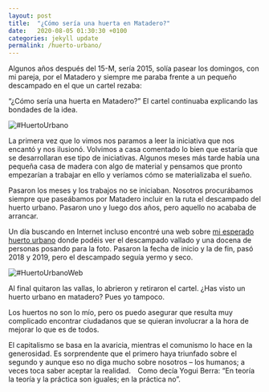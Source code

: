```yaml
---
layout: post
title:  "¿Cómo sería una huerta en Matadero?"
date:   2020-08-05 01:30:30 +0100
categories: jekyll update
permalink: /huerto-urbano/
---
```


Algunos años después del 15-M, sería 2015, solía pasear los domingos, con mi pareja, por el Matadero y siempre me paraba frente a un pequeño descampado en el que un cartel rezaba:

“¿Cómo sería una huerta en Matadero?” El cartel continuaba explicando las bondades de la idea.

<img src="../assets/images/2020/08/20200805f1.jpg" alt="#HuertoUrbano">

La primera vez que lo vimos nos paramos a leer la iniciativa que nos encantó y nos ilusionó. Volvimos a casa comentado lo bien que estaría que se desarrollaran ese tipo de iniciativas. Algunos meses más tarde había una pequeña casa de madera con algo de material y pensamos que pronto empezarían a trabajar en ello y veríamos cómo se materializaba el sueño.

Pasaron los meses y los trabajos no se iniciaban. Nosotros procurábamos siempre que paseábamos por Matadero incluir en la ruta el descampado del huerto urbano. Pasaron uno y luego dos años, pero aquello no acababa de arrancar.

Un día buscando en Internet incluso encontré una web sobre [mi esperado huerto urbano](https://www.mataderomadrid.org/programacion/como-seria-una-huerta-en-matadero) donde podéis ver el descampado vallado y una docena de personas posando para la foto. Pasaron la fecha de inicio y la de fin, pasó 2018 y 2019, pero el descampado seguía yermo y seco.

<img src="../assets/images/2020/08/20200805f2.png" alt="#HuertoUrbanoWeb">

Al final quitaron las vallas, lo abrieron y retiraron el cartel. ¿Has visto un huerto urbano en matadero? Pues yo tampoco.

Los huertos no son lo mío, pero os puedo asegurar que resulta muy complicado encontrar ciudadanos que se quieran involucrar a la hora de mejorar lo que es de todos.

El capitalismo se basa en la avaricia, mientras el comunismo lo hace en la generosidad. Es sorprendente que el primero haya triunfado sobre el segundo y aunque eso no diga mucho sobre nosotros – los humanos; a veces toca saber aceptar la realidad. Como decía Yogui Berra: “En teoría la teoría y la práctica son iguales; en la práctica no”.
